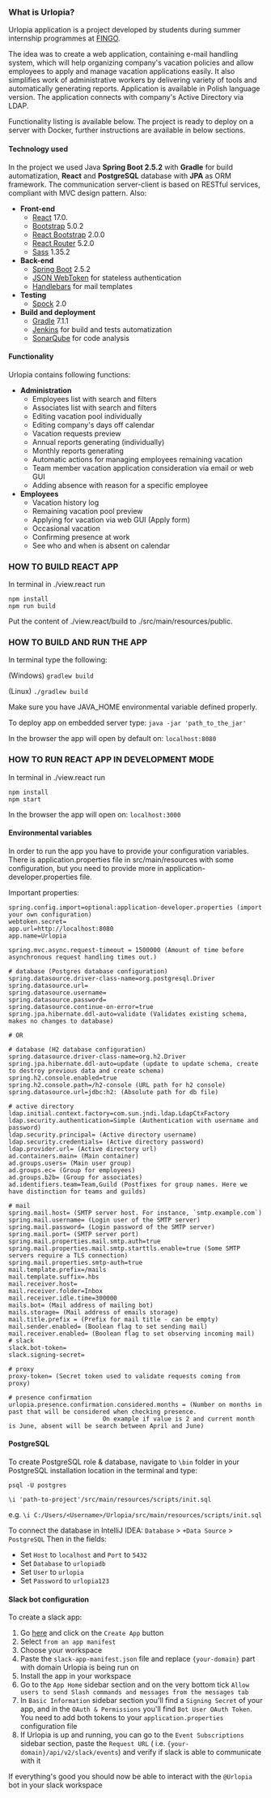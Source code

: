 ### What is Urlopia?

Urlopia application is a project developed by students during summer internship programmes
at [FINGO](http://www.fingo.pl/en/).

The idea was to create a web application, containing e-mail handling system, which will help organizing company's
vacation policies and allow employees to apply and manage vacation applications easily. It also simplifies work of
administrative workers by delivering variety of tools and automatically generating reports. Application is available in
Polish language version. The application connects with company's Active Directory via LDAP.

Functionality listing is available below. The project is ready to deploy on a server with Docker, further instructions
are available in below sections.

#### Technology used

In the project we used Java **Spring Boot 2.5.2** with **Gradle** for build automatization,
**React** and **PostgreSQL** database with **JPA** as ORM framework. The communication server-client is based on
RESTful services, compliant with MVC design pattern. Also:

- **Front-end**
    - [React](https://reactjs.org/) 17.0.
    - [Bootstrap](getbootstrap.com/) 5.0.2
    - [React Bootstrap](https://react-bootstrap.github.io/) 2.0.0
    - [React Router](https://reactrouter.com/) 5.2.0
    - [Sass](https://sass-lang.com/) 1.35.2
- **Back-end**
    - [Spring Boot](https://spring.io/projects/spring-boot) 2.5.2
    - [JSON WebToken](https://jwt.io/) for stateless authentication
    - [Handlebars](https://github.com/jknack/handlebars.java) for mail templates
- **Testing**
    - [Spock](https://spockframework.org/) 2.0
- **Build and deployment**
    - [Gradle](https://gradle.org/) 7.1.1
    - [Jenkins](https://jenkins.io/) for build and tests automatization
    - [SonarQube](www.sonarqube.org/) for code analysis

#### Functionality

Urlopia contains following functions:

- **Administration**
    - Employees list with search and filters
    - Associates list with search and filters
    - Editing vacation pool individually
    - Editing company's days off calendar
    - Vacation requests preview
    - Annual reports generating (individually)
    - Monthly reports generating
    - Automatic actions for managing employees remaining vacation
    - Team member vacation application consideration via email or web GUI
    - Adding absence with reason for a specific employee
- **Employees**
    - Vacation history log 
    - Remaining vacation pool preview
    - Applying for vacation via web GUI (Apply form)
    - Occasional vacation
    - Confirming presence at work
    - See who and when is absent on calendar

### HOW TO BUILD REACT APP
In terminal in ./view.react run
```shell
npm install
npm run build
```

Put the content of ./view.react/build to ./src/main/resources/public.

### HOW TO BUILD AND RUN THE APP

In terminal type the following:

(Windows) `gradlew build`

(Linux)   `./gradlew build`

Make sure you have JAVA_HOME environmental variable defined properly.

To deploy app on embedded server type:
`java -jar 'path_to_the_jar'`

In the browser the app will open by default on:
`localhost:8080`

### HOW TO RUN REACT APP IN DEVELOPMENT MODE
In terminal in ./view.react run
```shell
npm install
npm start
```

In the browser the app will open on:
`localhost:3000`

#### Environmental variables

In order to run the app you have to provide your configuration variables.
There is application.properties file in src/main/resources with some configuration, but you need to provide
more in application-developer.properties file.

Important properties:
```properties
spring.config.import=optional:application-developer.properties (import your own configuration)
webtoken.secret=
app.url=http://localhost:8080
app.name=Urlopia

spring.mvc.async.request-timeout = 1500000 (Amount of time before asynchronous request handling times out.)

# database (Postgres database configuration)
spring.datasource.driver-class-name=org.postgresql.Driver
spring.datasource.url=
spring.datasource.username=
spring.datasource.password=
spring.datasource.continue-on-error=true
spring.jpa.hibernate.ddl-auto=validate (Validates existing schema, makes no changes to database)

# OR

# database (H2 database configuration)
spring.datasource.driver-class-name=org.h2.Driver
spring.jpa.hibernate.ddl-auto=update (update to update schema, create to destroy previous data and create schema)
spring.h2.console.enabled=true
spring.h2.console.path=/h2-console (URL path for h2 console)
spring.datasource.url=jdbc:h2: (Absolute path for db file)

# active directory
ldap.initial.context.factory=com.sun.jndi.ldap.LdapCtxFactory
ldap.security.authentication=Simple (Authentication with username and password)
ldap.security.principal= (Active directory username)
ldap.security.credentials= (Active directory password)
ldap.provider.url= (Active directory url)
ad.containers.main= (Main container)
ad.groups.users= (Main user group)
ad.groups.ec= (Group for employees)
ad.groups.b2b= (Group for associates)
ad.identifiers.team=Team,Guild (Postfixes for group names. Here we have distinction for teams and guilds)

# mail
spring.mail.host= (SMTP server host. For instance, `smtp.example.com`)
spring.mail.username= (Login user of the SMTP server)
spring.mail.password= (Login password of the SMTP server)
spring.mail.port= (SMTP server port)
spring.mail.properties.mail.smtp.auth=true 
spring.mail.properties.mail.smtp.starttls.enable=true (Some SMTP servers require a TLS connection)
spring.mail.properties.smtp-auth=true
mail.template.prefix=/mails 
mail.template.suffix=.hbs
mail.receiver.host= 
mail.receiver.folder=Inbox
mail.receiver.idle.time=300000
mails.bot= (Mail address of mailing bot)
mails.storage= (Mail address of emails storage)
mail.title.prefix = (Prefix for mail title - can be empty)
mail.sender.enabled= (Boolean flag to set sending mail)
mail.receiver.enabled= (Boolean flag to set observing incoming mail)
# slack
slack.bot-token=
slack.signing-secret=

# proxy
proxy-token= (Secret token used to validate requests coming from proxy)

# presence confirmation
urlopia.presence.confirmation.considered.months = (Number on months in past that will be considered when checking presence.
                          On example if value is 2 and current month is June, absent will be search between April and June)
```

#### PostgreSQL

To create PostgreSQL role & database, navigate to `\bin` folder in your PostgreSQL installation location in the terminal
and type:

`psql -U postgres`

`\i 'path-to-project'/src/main/resources/scripts/init.sql`

e.g. `\i C:/Users/<Username>/Urlopia/src/main/resources/scripts/init.sql`

To connect the database in IntelliJ IDEA:
`Database` > `+Data Source` > `PostgreSQL`
Then in the fields:

- Set `Host` to `localhost` and `Port` to `5432`
- Set `Database` to `urlopiadb`
- Set `User` to `urlopia`
- Set `Password` to `urlopia123`

#### Slack bot configuration

To create a slack app:

1. Go [here](https://api.slack.com/apps) and click on the `Create App` button
2. Select `from an app manifest`
3. Choose your workspace
4. Paste the `slack-app-manifest.json` file and replace `{your-domain}` part with domain Urlopia is being run on
5. Install the app in your workspace
6. Go to the `App Home` sidebar section and on the very bottom
   tick `Allow users to send Slash commands and messages from the messages tab`
7. In `Basic Information` sidebar section you'll find a `Signing Secret` of your app, and in the `OAuth & Permissions`
   you'll find `Bot User OAuth Token`. You need to add both tokens to your `application.properties` configuration file
8. If Urlopia is up and running, you can go to the `Event Subscriptions` sidebar section, paste the `Request URL` (
   i.e. `{your-domain}/api/v2/slack/events`) and verify if slack is able to communicate with it

If everything's good you should now be able to interact with the `@Urlopia` bot in your slack workspace
